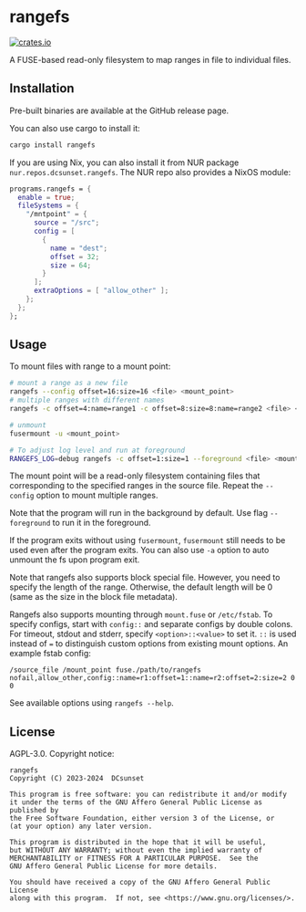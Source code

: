 # rangefs

[![crates.io](https://badgen.net/crates/v/rangefs)](https://crates.io/crates/rangefs)

A FUSE-based read-only filesystem to map ranges in file to individual files.

## Installation

Pre-built binaries are available at the GitHub release page.

You can also use cargo to install it:

```sh
cargo install rangefs
```

If you are using Nix, you can also install it from NUR package `nur.repos.dcsunset.rangefs`.
The NUR repo also provides a NixOS module:
``` nix
programs.rangefs = {
  enable = true;
  fileSystems = {
    "/mntpoint" = {
      source = "/src";
      config = [
        {
          name = "dest";
          offset = 32;
          size = 64;
        }
      ];
      extraOptions = [ "allow_other" ];
    };
  };
};
```

## Usage

To mount files with range to a mount point:

```sh
# mount a range as a new file
rangefs --config offset=16:size=16 <file> <mount_point>
# multiple ranges with different names
rangefs -c offset=4:name=range1 -c offset=8:size=8:name=range2 <file> <mount_point>

# unmount
fusermount -u <mount_point>

# To adjust log level and run at foreground
RANGEFS_LOG=debug rangefs -c offset=1:size=1 --foreground <file> <mount_point>
```

The mount point will be a read-only filesystem containing files that corresponding to the specified ranges in the source file.
Repeat the `--config` option to mount multiple ranges.

Note that the program will run in the background by default.
Use flag `--foreground` to run it in the foreground.

If the program exits without using `fusermount`,
`fusermount` still needs to be used even after the program exits.
You can also use `-a` option to auto unmount the fs upon program exit.

Note that rangefs also supports block special file.
However, you need to specify the length of the range.
Otherwise, the default length will be 0 (same as the size in the block file metadata).

Rangefs also supports mounting through `mount.fuse` or `/etc/fstab`.
To specify configs, start with `config::` and separate configs by double colons.
For timeout, stdout and stderr, specify `<option>::<value>` to set it.
`::` is used instead of `=` to distinguish custom options from existing mount options.
An example fstab config:
```
/source_file /mount_point fuse./path/to/rangefs nofail,allow_other,config::name=r1:offset=1::name=r2:offset=2:size=2 0 0
```

See available options using `rangefs --help`.

## License

AGPL-3.0. Copyright notice:

```
rangefs
Copyright (C) 2023-2024  DCsunset

This program is free software: you can redistribute it and/or modify
it under the terms of the GNU Affero General Public License as published by
the Free Software Foundation, either version 3 of the License, or
(at your option) any later version.

This program is distributed in the hope that it will be useful,
but WITHOUT ANY WARRANTY; without even the implied warranty of
MERCHANTABILITY or FITNESS FOR A PARTICULAR PURPOSE.  See the
GNU Affero General Public License for more details.

You should have received a copy of the GNU Affero General Public License
along with this program.  If not, see <https://www.gnu.org/licenses/>.
```
